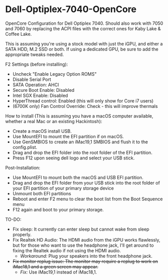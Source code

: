 # Dell-Optiplex-7040-OpenCore
OpenCore Configuration for Dell Optiplex 7040.
Should also work with 7050 and 7060 by replacing the ACPI files with the correct ones for Kaby Lake & Coffee Lake.

This is assuming you're using a stock model with just the iGPU, and either a SATA HDD, M.2 SSD or both. If using a dedicated GPU, be sure to add the appropriate tweaks needed.

F2 Settings (before installing):
- Uncheck "Enable Legacy Option ROMS"
- Disable Serial Port
- SATA Operation: AHCI
- Secure Boot Enable: Disabled
- Intel SGX Enable: Disabled
- HyperThread control: Enabled (this will only show for Core i7 users)
- (6700K only) Fan Control Override: Check - this will improve thermals

How to install (This is assuming you have a macOS computer available, whether a real Mac or an existing Hackintosh):
- Create a macOS install USB.
- Use MountEFI to mount the EFI partition if on macOS.
- Use GenSMBIOS to create an iMac19,1 SMBIOS and flush it to the config.plist.
- Drag and drop the EFI folder into the root folder of the EFI partition.
- Press F12 upon seeing dell logo and select your USB stick.

Post-Installation:
- Use MountEFI to mount both the macOS and USB EFI partition.
- Drag and drop the EFI folder from your USB stick into the root folder of your EFI partition of your primary storage device
- Unmount both EFI partitions
- Reboot and enter F2 menu to clear the boot list from the Boot Sequence menu
- F12 again and boot to your primary storage.

TO-DO:
- Fix sleep: It currently can enter sleep but cannot wake from sleep properly.
- Fix Realtek HD Audio: The HDMI audio from the iGPU works flawlessly, but for those who want to use the headphone jack, I'll get around to fixing the Realtek audio if not using the HDMI audio.
  - *Workaround:* Plug your speakers into the front headphone jack.  
- ~~Fix monitor replug issue: The monitor may require a replug to work on iMac18,1 and a green screen may appear.~~
  - *Fix:* Use iMac19,1 instead of iMac18,1.
